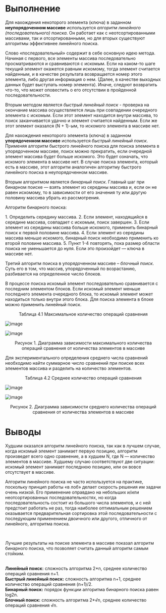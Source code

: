 # Выполнение

<p>Для нахождения некоторого элемента (ключа) в заданном <b>неупорядоченном массиве</b> используется <i>алгоритм линейного (последовательного) поиска</i>. 
  Он работает как с неотсортированными массивами, так и отсортированными, но для вторых существуют алгоритмы эффективнее линейного поиска.</p>
<p>Слово «последовательный» содержит в себе основную идею метода. Начиная с первого, все элементы массива последовательно просматриваются и сравниваются с искомым. 
  Если на каком-то шаге текущий элемент окажется равным искомому, тогда элемент считается найденным, и в качестве результата возвращается номер этого элемента, 
  либо другая информация о нем. (Далее, в качестве выходных данных будет выступать номер элемента). Иначе, следуют возвратить что-то, что может оповестить о его 
  отсутствии в пройденной последовательности.</p>
<p>Вторым методом является <i>быстрый линейный поиск</i> - проверка на окончание массива осуществляется лишь при совпадении очередного элемента с искомым. 
  Если этот элемент находится внутри массива, то поиск заканчивается удачно и элемент считается найденным. Если же этот элемент оказался (N + 1)-ым, 
  то искомого элемента в массиве нет.</p>
<p>Для нахождения некоторого элемента (ключа) в заданном <b>упорядоченном массиве</b> используется <i>быстрый линейный поиск</i>. Применяя алгоритм быстрого линейного 
  поиска для поиска элемента в упорядоченном массиве, поиск можно прекратить, если очередной элемент массива будет больше искомого. Это будет означать, 
  что искомого элемента в массиве нет. В случае поиска элемента, который есть в массиве, этот алгоритм аналогичен алгоритму быстрого линейного поиска в 
  неупорядоченном массиве.</p>
<p>Вторым алгоритмом является <i>бинарный поиск</i>. Главный шаг при бинарном поиске — взять элемент из середины массива и, если он не равен искомому, то в зависимости 
  от его значения ту или другую половину массива убрать из рассмотрения.</p>
  
<p>Алгоритм бинарного поиска:</p>
1. Определить середину массива.
2. Если элемент, находящийся в середине массива, совпадает с искомым, поиск завершен.
3. Если элемент из середины массива больше искомого, применить бинарный поиск к первой половине массива.
4. Если элемент из середины массива меньше искомого, бинарный поиск необходимо применить ко второй половине массива.
5. Пункт 1-4 повторять, пока размер области поиска не уменьшается до нуля. Если это произойдет — ключа в массиве нет.
	
<p>Третий алгоритм поиска в упорядоченном массиве – <i>блочный поиск</i>.  Суть его в том, что массив, упорядоченный по возрастанию, разбивается на определенное число блоков.</p> В процессе поиска искомый элемент последовательно сравнивается с последним элементом блоков. Если искомый элемент меньше последнего элемента очередного блока, то искомый элемент может находиться только внутри этого блока. Для поиска элемента в блоке можно применить линейный поиск.


<p align="center">Таблица 4.1 Максимальное количество операций сравнения</p>

![image](https://user-images.githubusercontent.com/76211121/187227892-4ec52c72-fc1a-409e-9564-71b339278001.png)

![image](https://user-images.githubusercontent.com/76211121/187227928-a051e480-ffeb-4e63-b798-4b9b689ca3cb.png)
<p align="center">Рисунок 1. Диаграмма зависимости максимального количества операций сравнения от количества элементов в массиве</p>

Для экспериментального определения среднего числа сравнений необходимо найти суммарное число сравнений при поиске всех элементов массива и разделить на количество элементов.

<p align="center">Таблица 4.2 Среднее количество операций сравнения</p>

![image](https://user-images.githubusercontent.com/76211121/187228122-8bdb563c-cd12-42f2-8da6-dd6926775d1e.png)

![image](https://user-images.githubusercontent.com/76211121/187228177-6eff0308-d279-4f5d-8e87-60888747b98f.png)
<p align="center">Рисунок 2. Диаграмма зависимости среднего количества операций сравнения от количества элементов в массиве</p>

# Выводы

<p>Худшим оказался алгоритм линейного поиска, так как в  лучшем случае, когда искомый элемент занимает первую позицию, алгоритм произведет всего одно сравнение,
  а в худшем N, где N — количество элементов в массиве. Худшему случаю соответствуют две ситуации: искомый элемент занимает последнюю позицию, 
  или он вовсе отсутствует в массиве.</p>
<p>Алгоритм линейного поиска не часто используется на практике, поскольку принцип работы «в лоб» делает скорость решения им задачи очень низкой. Его применение
  оправдано на небольших и/или неотсортированных последовательностях, но когда последовательность состоит из большого числа элементов, и с ней предстоит работать
  не раз, тогда наиболее оптимальным решением оказывается предварительная сортировка этой последовательности с последующим применением двоичного или другого, 
  отличного от линейного, алгоритма поиска.</p>
<br><p>Лучшие результаты на поиске элемента в массиве показал алгоритм бинарного поиска, что позволяет считать данный алгоритм самым стойким.</p>
<br><b>Линейный поиск:</b> сложность алгоритма 2*n, среднее количество операций сравнения n+1.
<br><b>Быстрый линейный поиск:</b> сложность алгоритма n+1, среднее количество операций сравнения (n+1)/2.
<br><b>Бинарный поиск:</b> порядок функции алгоритма бинарного поиска равен log2n.
<br><b>Блочный поиск:</b> сложность алгоритма 2*√n, среднее количество операций сравнения √n.
